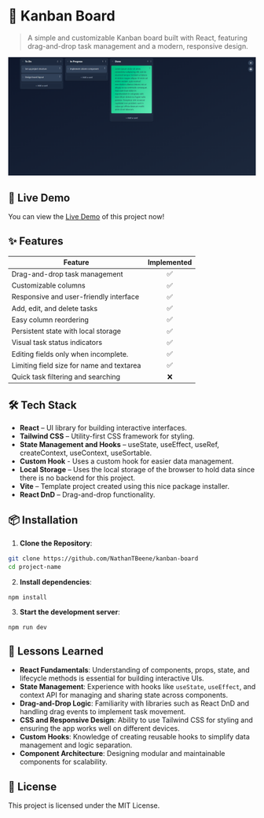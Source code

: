 # 📌 Kanban Board
> A simple and customizable Kanban board built with React, featuring drag-and-drop task management and a modern, responsive design.

![Example Image](/public/Example.png)
## 🚀 Live Demo
You can view the [Live Demo](https://nathantbeene.github.io/kanban-board/) of this project now!
## ✨ Features
| Feature                                 | Implemented |
|------------------------------------------|:-----------:|
| Drag-and-drop task management            | ✅          |
| Customizable columns                     | ✅          |
| Responsive and user-friendly interface   | ✅          |
| Add, edit, and delete tasks              | ✅          |
| Easy column reordering                   | ✅          |
| Persistent state with local storage      | ✅          |
| Visual task status indicators            | ✅          |
| Editing fields only when incomplete.       | ✅          |
| Limiting field size for name and textarea       | ✅          |
| Quick task filtering and searching       | ❌          |
## 🛠 Tech Stack
- **React** – UI library for building interactive interfaces.
- **Tailwind CSS** – Utility-first CSS framework for styling.
- **State Management and Hooks** – useState, useEffect, useRef, createContext, useContext, useSortable.
- **Custom Hook** - Uses a custom hook for easier data management.
- **Local Storage** – Uses the local storage of the browser to hold data since there is no backend for this project.
- **Vite** – Template project created using this nice package installer.
- **React DnD** – Drag-and-drop functionality.
## 📦 Installation
1. **Clone the Repository**:
```bash
git clone https://github.com/NathanTBeene/kanban-board
cd project-name
```
2. **Install dependencies**:
```
npm install
```
3. **Start the development server**:
```
npm run dev
```
## 🧠 Lessons Learned
- **React Fundamentals**: Understanding of components, props, state, and lifecycle methods is essential for building interactive UIs.
- **State Management**: Experience with hooks like `useState`, `useEffect`, and context API for managing and sharing state across components.
- **Drag-and-Drop Logic**: Familiarity with libraries such as React DnD and handling drag events to implement task movement.
- **CSS and Responsive Design**: Ability to use Tailwind CSS for styling and ensuring the app works well on different devices.
- **Custom Hooks**: Knowledge of creating reusable hooks to simplify data management and logic separation.
- **Component Architecture**: Designing modular and maintainable components for scalability.
## 📄 License
This project is licensed under the MIT License.
